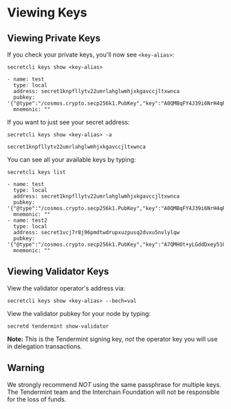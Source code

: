 # Viewing Keys

## Viewing Private Keys&#x20;

If you check your private keys, you'll now see `<key-alias>`:

```
secretcli keys show <key-alias>

- name: test
  type: local
  address: secret1knpfllytv22umrlahglwmhjxkgavccjltxwnca
  pubkey: '{"@type":"/cosmos.crypto.secp256k1.PubKey","key":"A0QMBqFY4J39i6NrH4qR5uOEnyytpkyeWFg/e0sPd8NJ"}'
  mnemonic: ""
```

If you want to just see your secret address:

```
secretcli keys show <key-alias> -a

secret1knpfllytv22umrlahglwmhjxkgavccjltxwnca
```

You can see all your available keys by typing:

```
secretcli keys list

- name: test
  type: local
  address: secret1knpfllytv22umrlahglwmhjxkgavccjltxwnca
  pubkey: '{"@type":"/cosmos.crypto.secp256k1.PubKey","key":"A0QMBqFY4J39i6NrH4qR5uOEnyytpkyeWFg/e0sPd8NJ"}'
  mnemonic: ""
- name: test2
  type: local
  address: secret1vcj7r8j96pmdtwdrupxuzpusq2dvxu5nvlylqw
  pubkey: '{"@type":"/cosmos.crypto.secp256k1.PubKey","key":"A7QMHOt+yLGddDxey51QLofwsTJWfqyzYmNOB9L1Oz1S"}'
  mnemonic: ""
```

## Viewing Validator Keys

View the validator operator's address via:

```
secretcli keys show <key-alias> --bech=val
```

View the validator pubkey for your node by typing:

```
secretd tendermint show-validator
```

**Note:** This is the Tendermint signing key, _not_ the operator key you will use in delegation transactions.&#x20;

## Warning

We strongly recommend _NOT_ using the same passphrase for multiple keys. The Tendermint team and the Interchain Foundation will not be responsible for the loss of funds.
